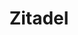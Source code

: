 ---
draft: false
title: Zitadel
content:
  id: zitadel
  name: Zitadel
  logo: /images/development/identity-and-access-management/zitadel/logo.png
  website: https://zitadel.com/
  iframe_website: /website-iframe/development/identity-and-access-management/zitadel
  dashboardImage: /images/development/identity-and-access-management/zitadel/screenshot-1.png
  short_description: Zitadel is a cloud-native Identity & Access Management platform built for the cloud era.
  description: ZITADEL gives developers all they need to integrate identity management. Easy as pie. Ready when you are — because serverless. At yours or ours — because of the open source.
  features:
    - title: Identity management that works for you
      description: "Do you want to auth that's quickly set up like Auth0 but open source like Keycloak? Look no further — ZITADEL combines the ease of Auth0 and the versatility of Keycloak."
    - title: "OpenSaaS: The best of two worlds"
      description: "Open source and SaaS got together to bring you simplicity while enabling you to dive as deep as you like. The serverless architecture enables you to jump right in and scale up as needed. If you'd rather run your own instance on your computer, that's just one command away."
    - title: "B2B: Bring your clients"
      description: B2B is baked into ZITADEL from the very beginning, Multi-Tenancy, Self-service and Existing identities
    - title: Integrate with all your systems
      description: Use our APIs, SDKs, and our quickstarts to enable modern authentication with any of your systems.
  screenshots:
    - /images/development/identity-and-access-management/zitadel/screenshot-1.png
    - /images/development/identity-and-access-management/zitadel/screenshot-2.png
---